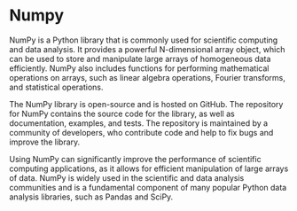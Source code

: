 # Numpy
NumPy is a Python library that is commonly used for scientific computing and data analysis. It provides a powerful N-dimensional array object, which can be used to store and manipulate large arrays of homogeneous data efficiently. NumPy also includes functions for performing mathematical operations on arrays, such as linear algebra operations, Fourier transforms, and statistical operations.

The NumPy library is open-source and is hosted on GitHub. The repository for NumPy contains the source code for the library, as well as documentation, examples, and tests. The repository is maintained by a community of developers, who contribute code and help to fix bugs and improve the library.

Using NumPy can significantly improve the performance of scientific computing applications, as it allows for efficient manipulation of large arrays of data. NumPy is widely used in the scientific and data analysis communities and is a fundamental component of many popular Python data analysis libraries, such as Pandas and SciPy.
